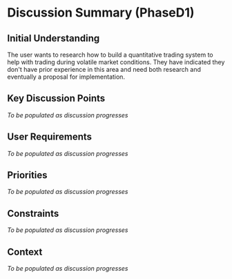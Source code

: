 # Discussion Summary (PhaseD1)

## Initial Understanding

The user wants to research how to build a quantitative trading system to help with trading during volatile market conditions. They have indicated they don't have prior experience in this area and need both research and eventually a proposal for implementation.

## Key Discussion Points

*To be populated as discussion progresses*

## User Requirements

*To be populated as discussion progresses*

## Priorities

*To be populated as discussion progresses*

## Constraints

*To be populated as discussion progresses*

## Context

*To be populated as discussion progresses*
